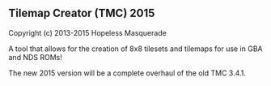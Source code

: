 Tilemap Creator (TMC) 2015
--------------------------
Copyright (c) 2013-2015 Hopeless Masquerade

A tool that allows for the creation of 8x8 tilesets and tilemaps for use in GBA and NDS ROMs!

The new 2015 version will be a complete overhaul of the old TMC 3.4.1.